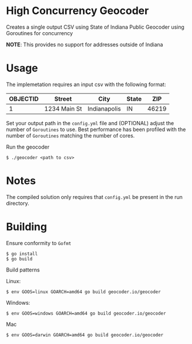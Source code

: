 # High Concurrency Geocoder

Creates a single output CSV using State of Indiana Public Geocoder using Goroutines for concurrency

**NOTE**: This provides no support for addresses outside of Indiana

# Usage

The implemetation requires an input csv with the following format:

| OBJECTID | Street | City | State | ZIP |
| --- | --- | --- | --- | --- |
| 1 | 1234 Main St | Indianapolis | IN | 46219 |

Set your output path in the ```config.yml``` file and (OPTIONAL) adjust the number of ```Goroutines``` to use.  Best performance has been profiled with the number of ```Goroutines``` matching the number of cores.

Run the geocoder

```shell
$ ./geocoder <path to csv>

```

# Notes

The compiled solution only requires that ```config.yml``` be present in the run directory.

# Building

Ensure conformity to ```Gofmt```

```shell
$ go install
$ go build

```

Build patterns

Linux:

```shell
$ env GOOS=linux GOARCH=amd64 go build geocoder.io/geocoder

```

Windows:

```shell
$ env GOOS=windows GOARCH=amd64 go build geocoder.io/geocoder

```

Mac

```shell
$ env GOOS=darwin GOARCH=amd64 go build geocoder.io/geocoder

```



